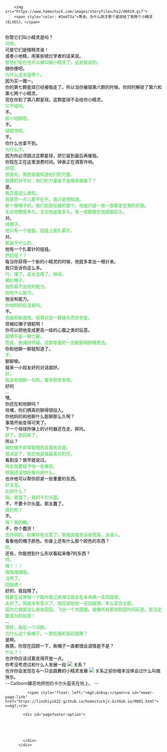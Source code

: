 ﻿<html>

        <img src="https://www.homestuck.com/images/storyfiles/hs2/06019.gif">
        <span style="color: #2ed73a">等会。为什么刚才那个星球给了我两个小精灵(ELVES)。</span>
<br><span style="color: #000000">你管它们叫小精灵是吗？</span>
<br><span style="color: #2ed73a">对啊。</span>
<br><span style="color: #000000">可是它们是矮精灵诶！</span>
<br><span style="color: #000000">或者小地精，用某些唬烂学者的话来说。</span>
<br><span style="color: #2ed73a">那他们现在也可以被叫做小精灵了。这是我说的。</span>
<br><span style="color: #000000">随你便吧。</span>
<br><span style="color: #2ed73a">为什么这次是两个。</span>
<br><span style="color: #000000">因为买一赠一。</span>
<br><span style="color: #000000">你的第七颗星球已经被吸走了。所以当你摧毁第六颗的时候，你同时解锁了第六和第七两个小精灵。</span>
<br><span style="color: #000000">现在你到了第八颗星球。这颗星球不会给你小精灵。</span>
<br><span style="color: #2ed73a">它不给吗。</span>
<br><span style="color: #000000">不。</span>
<br><span style="color: #2ed73a">那小地精呢。</span>
<br><span style="color: #000000">不。</span>
<br><span style="color: #2ed73a">矮精灵呢。</span>
<br><span style="color: #000000">不。</span>
<br><span style="color: #000000">你什么也拿不到。</span>
<br><span style="color: #2ed73a">为什么不。</span>
<br><span style="color: #000000">因为你必须跳过这颗星球，把它留到最后再摧毁。</span>
<br><span style="color: #000000">你现在正在这里浪费时间。钟表正在滴答作响。</span>
<br><span style="color: #2ed73a">好吧。</span>
<br><span style="color: #2ed73a">但首先，我想直接知道他们的力量。</span>
<br><span style="color: #2ed73a">我猜的对不对：他们的力量是不是越来越废了？</span>
<br><span style="color: #000000">是。</span>
<br><span style="color: #2ed73a">我正是这么想的。</span>
<br><span style="color: #2ed73a">我甚至一点儿都不在乎。我只是想知道。</span>
<br><span style="color: #2ed73a">那个橙帽子的。我们刚刚征服的那个。他就只是一直一直都走在我的前面。</span>
<br><span style="color: #2ed73a">无论他瞎晃多久。无论他迷路多久。我一直都跟在他屁股后头。</span>
<br><span style="color: #000000">对。</span>
<br><span style="color: #2ed73a">绿帽子。</span>
<br><span style="color: #2ed73a">他只有一个娃娃。娃娃上面扎着针。</span>
<br><span style="color: #000000">对。</span>
<br><span style="color: #2ed73a">那是干什么的。</span>
<br><span style="color: #000000">他有一个扎着针的娃娃。</span>
<br><span style="color: #2ed73a">然后呢？？</span>
<br><span style="color: #000000">每当你获得一个新的小精灵的时候，他就多拿出一根针来。</span>
<br><span style="color: #000000">我只告诉你这么多。</span>
<br><span style="color: #2ed73a">行。懂了。这太没用了。继续。</span>
<br><span style="color: #2ed73a">褐红帽子。</span>
<br><span style="color: #2ed73a">我形容不出他的能力。</span>
<br><span style="color: #2ed73a">他有什么能力。</span>
<br><span style="color: #000000">他没有能力。</span>
<br><span style="color: #2ed73a">你他妈的在逗我吗。</span>
<br><span style="color: #000000">不。</span>
<br><span style="color: #2ed73a">真是刷新底线。就算对这一群屎头而言也是。</span>
<br><span style="color: #000000">但褐红帽子很聪明！</span>
<br><span style="color: #000000">你可以把他变成更高一级的心腹之类的玩意。</span>
<br><span style="color: #2ed73a">聪明不是一种力量。</span>
<br><span style="color: #2ed73a">而且。我保持怀疑。这群笨蛋的一员能聪明到哪里去。</span>
<br><span style="color: #000000">你和他聊一聊就知道了。</span>
<br><span style="color: #2ed73a">不。</span>
<br><span style="color: #000000">聊聊嘛。</span>
<br><span style="color: #000000">就来一小段友好的对话就好。</span>
<br><span style="color: #2ed73a">好。</span>
<br><span style="color: #2ed73a">我会和他聊一句的。要多短有多短。</span>
<br><span style="color: #000000">好的</span>
<br><span style="color: #000000">...</span>
<br><span style="color: #000000">嘿。</span>
<br><span style="color: #000000">你还在和他聊吗？</span>
<br><span style="color: #000000">哇噢，你们俩真的聊得很投入。</span>
<br><span style="color: #000000">你他妈的和他聊什么能聊那么久啊？</span>
<br><span style="color: #000000">事情开始变得可笑了。</span>
<br><span style="color: #000000">下一个母球炸弹上的计时器还在走，拜托。</span>
<br><span style="color: #2ed73a">好了。我回来了。</span>
<br><span style="color: #000000">所以？</span>
<br><span style="color: #2ed73a">褐红帽子非常聪明而且富有风度。</span>
<br><span style="color: #2ed73a">我决定了，现在他是我最喜欢的仔。</span>
<br><span style="color: #000000">看到没？我早就说过。</span>
<br><span style="color: #2ed73a">待会我要赋予他一些重任。</span>
<br><span style="color: #2ed73a">但我还没想好重任是什么。</span>
<br><span style="color: #000000">也许他可以帮你抓紧一些重要的东西。</span>
<br><span style="color: #2ed73a">好主意。</span>
<br><span style="color: #2ed73a">比如什么？</span>
<br><span style="color: #2ed73a">哦，我懂了。我的卡尔头盔。</span>
<br><span style="color: #000000">不，不要卡尔头盔。那太蠢了。</span>
<br><span style="color: #2ed73a">我的枪？</span>
<br><span style="color: #000000">不。</span>
<br><span style="color: #2ed73a">哦！我的糖。</span>
<br><span style="color: #000000">不，你个蠢货！</span>
<br><span style="color: #2ed73a">去你妈的。如果你有主意了。那就直接告诉我答案。谜语人。</span>
<br><span style="color: #000000">看看他的帽子颜色。你身上还有什么那个颜色的东西？</span>
<br><span style="color: #2ed73a">呃。</span>
<br><span style="color: #000000">还有，你能想到什么形状看起来像7的东西？</span>
<br><span style="color: #2ed73a">哼。</span>
<br><span style="color: #2ed73a">哦！！！</span>
<br><span style="color: #2ed73a">哦哦哦哦哦。</span>
<br><span style="color: #2ed73a">当然了。</span>
<br><span style="color: #2ed73a">回旋镖！</span>
<br><span style="color: #000000">好的，我投降了。</span>
<br><span style="color: #2ed73a">我要在这里做一个脑内笔记来保证我会在未来搞一支回旋镖。</span>
<br><span style="color: #2ed73a">太对了。简直太有意义了。就应该给他一支回旋镖。多么契合主题。</span>
<br><span style="color: #2ed73a">因为它就是这么来来回回。飞出一个大圆圈。就像所有那些狗屁时间玩意。我注定要成为的玩意！</span>
<br><span style="color: #000000">...</span>
<br><span style="color: #2ed73a">很好。最后一个问题。</span>
<br><span style="color: #2ed73a">为什么这个紫帽子。一直在我的面前跳舞？</span>
<br><span style="color: #000000">是啊。</span>
<br><span style="color: #000000">我猜，你现在回顾一下，紫帽子一直都很会调情是不是？</span>
<br><span style="color: #2ed73a">什么？！</span>
<br><span style="color: #000000">也许你应该试着变得开放一点。</span>
<br><span style="color: #000000">你考没考虑过和什么人发展一段 <img src="/images/storyfiles/hs2/scraps/star-heart-horseshoe.png" border="0" /> 关系？</span>
<br><span style="color: #000000">也许你会发现在与一只会跳舞的小精灵发展 <img src="/images/storyfiles/hs2/scraps/star-heart-horseshoe.png" border="0" /> 关系之前你根本没体会过什么叫做快乐。</span>
<br>-- Caliborn嫌恶地把他的卡尔头盔丢在地上。 --</p>
          </div>

            
              <span style="float: left;">&gt;&nbsp;</span><a id="newer-page-link" href="https://linzhiyi622.github.io/homestuckjz.GitHub.io/0001.html">  ==&gt;</a>
            
            <div id="pagefooter-option">
              

              


            </div>
          </div>
